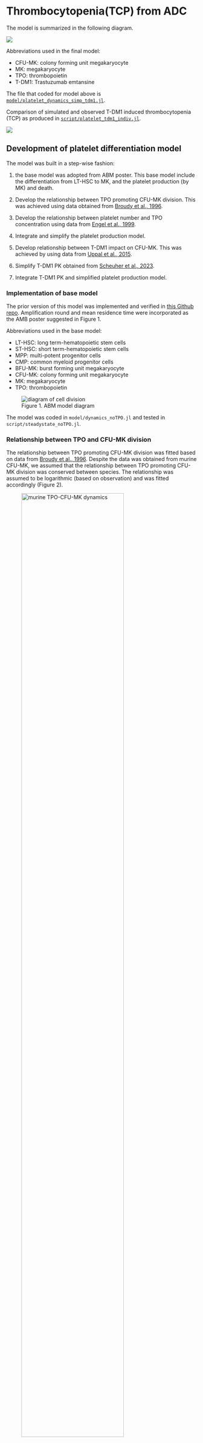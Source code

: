 # Thrombocytopenia(TCP) from ADC

The model is summarized in the following diagram. 

![](deliv/figure/diagram/mod-diagram.png)

Abbreviations used in the final model: 
- CFU-MK: colony forming unit megakaryocyte
- MK: megakaryocyte
- TPO: thrombopoietin
- T-DM1: Trastuzumab emtansine

The file that coded for model above is [`model/platelet_dynamics_simp_tdm1.jl`](model/platelet_dynamics_simp_tdm1.jl). 

Comparison of simulated and observed T-DM1 induced thrombocytopenia (TCP) as produced in [`script/platelet_tdm1_indiv.jl`](script/platelet_tdm1_indiv.jl). 

![](deliv/figure/indiv_comparison.png)

## Development of platelet differentiation model 

The model was built in a step-wise fashion: 

1. the base model was adopted from ABM poster. This base model include the differentiation from LT-HSC to MK, and the platelet production (by MK) and death. 

2. Develop the relationship between TPO promoting CFU-MK division. This was achieved using data obtained from [Broudy et al., 1996](https://pubmed.ncbi.nlm.nih.gov/8822921/). 

3. Develop the relationship between platelet number and TPO concentration using data from [Engel et al., 1999](https://pubmed.ncbi.nlm.nih.gov/10354155/). 

4. Integrate and simplify the platelet production model. 

5. Develop relationship between T-DM1 impact on CFU-MK. This was achieved by using data from [Uppal et al., 2015](https://pubmed.ncbi.nlm.nih.gov/25370470/). 

6. Simplify T-DM1 PK obtained from [Scheuher et al., 2023](https://link.springer.com/article/10.1007/s10928-023-09884-6). 

7. Integrate T-DM1 PK and simplified platelet production model. 

### Implementation of base model 

The prior version of this model was implemented and verified in [this Github repo](https://github.com/metrumresearchgroup/2023-ACoP-14-gene-therapy). Amplification round and mean residence time were incorporated as the AMB poster suggested in Figure 1. 

Abbreviations used in the base model: 
- LT-HSC: long term-hematopoietic stem cells
- ST-HSC: short term-hematopoietic stem cells
- MPP: multi-potent progenitor cells
- CMP: common myeloid progenitor cells
- BFU-MK: burst forming unit megakaryocyte
- CFU-MK: colony forming unit megakaryocyte
- MK: megakaryocyte
- TPO: thrombopoietin

<figure class="image">
  <img src="deliv/figure/diagram/div.png" alt="diagram of cell division">
  <figcaption>Figure 1. ABM model diagram</figcaption>
</figure>

The model was coded in `model/dynamics_noTPO.jl` and tested in `script/steadystate_noTPO.jl`. 

### Relationship between TPO and CFU-MK division

The relationship between TPO promoting CFU-MK division was fitted based on data from [Broudy et al., 1996](https://pubmed.ncbi.nlm.nih.gov/8822921/). Despite the data was obtained from murine CFU-MK, we assumed that the relationship between TPO promoting CFU-MK division was conserved between species. The relationship was assumed to be logarithmic (based on observation) and was fitted accordingly (Figure 2).

<figure class="image">
  <img src="deliv/figure/TPO-CFUMK-prof-fit.png" width="80%" alt="murine TPO-CFU-MK dynamics">
  <figcaption>Figure 2. relationship on TPO-promoting CFU-MK division</figcaption>
</figure>

The final fitted relationship between CFU-MK amplification number and TPO concentration in murine CFU-MK in culture was `aCFUMK = aCFUMK0 * log(2.73 + beta2 * TPO) / log(1.38)`, where `aCFUMK0 = 66.6`, `beta2 = 0.24`. The fitting was carried out in `script/TPO_CFU_MK_fitting.jl`. 

### Relationship between platelet and TPO

The relationship between platelet number and TPO level was assumed to be exponential ([Engel et al., 1999](https://pubmed.ncbi.nlm.nih.gov/10354155/)). The exponential relationship was fitted based on Figure 3 of [Engel et al., 1999](https://pubmed.ncbi.nlm.nih.gov/10354155/). The final relationship for TPO synthesis rate is `ksynTPO = exp(alpha1 - beta1 * p)`, where `p` is the blood platelet concentration (*1E9/L), with `alpha1 = -4.34`, `beta1 = -0.009`. The fitting was carried out in `script/TPO_CFU_MK_fitting.jl`. 

### Integrate platelet, TPO, and CFU-MK feedback into the base model 

During the integration, some additional parameters that were obtained from literature but not shown on the model diagram: 

- TPO half life was assumed to be 1.25 days ([Kurzrock, 2003](https://www.ncbi.nlm.nih.gov/books/NBK12518/)).
- Platelet mean residence time was assumed to be 7-10 days ([Josefsson et al., 2020](https://www.ncbi.nlm.nih.gov/pmc/articles/PMC7589436/)). 
- Platelet production per MK cell per day was assumed to be between 480 and 600 ([Patel et al., 2005](https://www.ncbi.nlm.nih.gov/pmc/articles/PMC1297261/)). 

The model is coded in `model/platelet_dynamics_TPO1.jl`. Additional optimization was carried out to incorporate TPO and platelet feedback on the model. These optimization was carried out due to lack of knowledge in TPO synthesis and platelet production by MK. The final simulated steady state of the model was aimed to capture platelet number, MK number, and TPO concentration in the literature range (Table 1). 

<table>
Table 1. Steady state comparison. 
  <tr>
    <th>Variable</th>
    <th>Numbers</th>
    <th>Ref</th>
  </tr>
  <tr>
    <td>Platelet</td>
    <td>2.59E11/L</td>
    <td>130E9/L and 332E9/L (<a href="https://www.ncbi.nlm.nih.gov/pmc/articles/PMC4339937/">Singh et al., 2015</a>)</td>
  </tr>
  <tr>
    <td>TPO</td>
    <td>3.17E-3 nM </td>
    <td> 2.13E-3 and 6.25E-3 nM (<a href="https://www.ncbi.nlm.nih.gov/pmc/articles/PMC4339937/">Singh et al., 2015</a>)</td>
  </tr>
  <tr>
    <td>MK</td>
    <td>3.86E8</td>
    <td>1.2E8 (<a href="https://pubmed.ncbi.nlm.nih.gov/1060175/">Branehög et al., 1975</a>)</td>
  </tr>
</table>

Optimization was carried out in `script/troubleshoot_TPO1.jl`

### Simplify the platelet development model 

To simplified the platelet development, we focus on the steps after CFU-MK cells, since they are the cells would be impacted by T-DM1. Thus the BFU-MK -> CFU-MK was replaced with a steady influx. The model was coded and tested in `script/platelet_dev_simplified.jl`.

### Development of in vitro model for the impact of T-DM1 on megakaryocytes

The data was obtained from [Uppal et al., 2015](https://pubmed.ncbi.nlm.nih.gov/25370470/). Based on this paper, we made follow assumptions: 

- T-DM1 mainly impact CFU-MK -> MK differentiation 
- FcRγ-II was overly abundant in CFU-MK or its progenitor cell surface compared to T-DM1 level (i.e. uptake of T-DM1 would be happening at a constant rate)
- Trastuzumab have no inhibitory impact on CFU-MK cells (i.e. all drug effect were coming from T-DM1)
- Accumulative T-DM1 directly impact the amplification of CFU-MK. 

<figure class="image">
  <img src="deliv/figure/diagram/t-dm1-mk-in-vitro.png" width="60%" alt="T-DM1 action on CFU-MK">
  <figcaption>Figure 3. in vitro model diagram</figcaption>
</figure>

The inhibition of T-DM1 on CFU-MK amplification was described by a Hill equation (assumed). 

The optimized results for control group and T-DM1 treated group in cell culture is shown in Figure 4. 

<figure class="image">
  <img src="deliv/figure/T-DM1-CFU-MK-fitting.png" width="70%" alt="T-DM1 action on CFU-MK">
  <figcaption>Figure 4. in vitro model for T-DM1 impact on CFU-MK</figcaption>
</figure>

This optimization was carried out in `script/tdm1_mk_simp.jl`. 

### Implementation of simplified T-DM1 PK

T-DM1 PK model was a two-compartmental PK model obtained from [Scheuher et al., 2023](https://link.springer.com/article/10.1007/s10928-023-09884-6) and simplified by dropping HER2-expressing cells in central and peripheral compartments, tumor, and modulated distribution of ADC and sHER2:ADC distribution between compartments. The simplified model can capture the T-DM1 PK especially well for the approved dose (3.6mg/kg) (Figure 5).

<figure class="image">
  <img src="deliv/figure/T-DM1-pk-fitting.png" alt="T-DM1 PK">
  <figcaption>Figure 5. T-DM1 PK fitted result</figcaption>
</figure>

The PK implementation was carried out in `script/tdm1_pk.jl`.

### Combined model simulation

The combined model assumed that T-DM1 in the CFU-MK is the same as the one in bone marrow. The partition coefficient between bone marrow and plasma of T-DM1 (i.e. central compartment) was assumed to be 0.07 ([Hosseini et al., 2020](https://www.nature.com/articles/s41540-020-00145-7)). The simulation from the combined model is shown in Figure 6. The platelet count changes with the T-DM1 concentration in plasma  (simulated in `script/platelet_tdm1_simp.jl`). With the change of T-DM1 concentration, platelet number in the blood oscillates in sync with T-DM1 plasma concentration.  

<figure class="image">
  <img src="deliv/figure/simplifed_combined.png" alt="T-DM1 PK">
  <figcaption>Figure 6. T-DM1 PK and simulated platelet count</figcaption>
</figure>

Note the minimal platelet count showed up ~ 9 days after dosing, close to the 8 days reported in [Girish et al., 2012](https://www.ncbi.nlm.nih.gov/pmc/articles/PMC3337408/). 

With parameter tuning on platelet residence time, platelet production rate by MK per day, and IC50 of T-DM1 on CFU-MK, simulation results can match up with individual patient observations reported in [Krop et al., 2010](https://ascopubs.org/doi/10.1200/JCO.2009.26.2071) (Figure 7)  (simulated in `script/platelet_tdm1_indiv.jl`).

<figure class="image">
  <img src="deliv/figure/indiv_comparison.png" alt="simulated vs observed platelet count">
  <figcaption>Figure 7. Simulated platelet count vs observed platelet count</figcaption>
</figure>


## Sensitivity Analysis

The following parameters were included in the sensitivity analysis: 
1. platelet (PLT) residence time. This value varies between 3-12 days (McGirr et al., 2022, [Williams and Sergent, 2022](https://www.ncbi.nlm.nih.gov/books/NBK557800/)).   
2. platelet production rate by MK (PLT/MK/day). This value varies between 240 and 10000 ([Wang and Zheng, 2016](https://www.ncbi.nlm.nih.gov/pmc/articles/PMC4914488/)).  
3. TPO half life. This varies between 0.83 - 1.66 days ([Kuter et al., 2023](https://medilib.ir/uptodate/show/6673)). 
4. T-DM1 IC50 on CFU-MK cells. This value varies between 2-50nM ([Uppal et al., 2015](https://pubmed.ncbi.nlm.nih.gov/25370470/)).

A global sensitivity is carried out in `script/GlobalSens_platelet_tdm1.jl`. Platelet production rate by MK was estimated to have the most significant impact on platelet number. 

<figure class="image">
  <img src="deliv/figure/global_sens.png" alt="global sensitivity analysis on platelet count">
  <figcaption>Figure 8. Global sensitivity analysis on platelet count</figcaption>
</figure>

## Dose effect on TCP

High dose of T-DM1 (4.8mg/kg) was reported to cause grade 4 TCP as reported in [Girish et al., 2012](https://www.ncbi.nlm.nih.gov/pmc/articles/PMC3337408/). This was captured in the simulation shown in Figure 9 (in `script/Alt_dose_tdm1.jl`). In the same simulation, low baseline platelet count was also shown to associate with higher grade of TCP. 

<figure class="image">
  <img src="deliv/figure/alt_dose_tcp.png" alt="alt dose on platelet count">
  <figcaption>Figure 9. Dose effect on platelet count</figcaption>
</figure>

## Extending the model beyond T-DM1

The main difficulties of extending this TCP model beyond T-DM1 was the lack of knowledge in how ADC impact platelet production. As pointed out by [Kuter 2015](https://pubmed.ncbi.nlm.nih.gov/25952492/), there are many mechanisms for chemotherapy-induced thrombocytopenia. Thus, the mechanism for ADC-induced TCP may be payload dependent. Furthermore, additional studies for the toxicity (i.e. IC50) for ADC on MK cells or its progenitor may be needed for further model development. 
